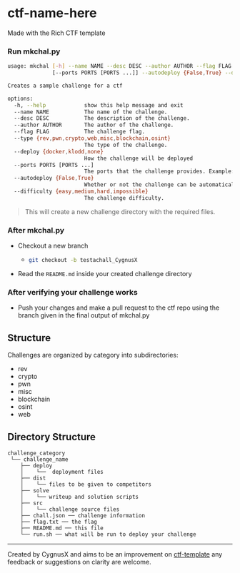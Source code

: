 # ctf-name-here
Made with the Rich CTF template

### Run mkchal.py

```bash
usage: mkchal [-h] --name NAME --desc DESC --author AUTHOR --flag FLAG --type {rev,pwn,crypto,web,misc,blockchain,osint} --deploy {docker,klodd,none}
              [--ports PORTS [PORTS ...]] --autodeploy {False,True} --difficulty {easy,medium,hard,impossible}

Creates a sample challenge for a ctf

options:
  -h, --help            show this help message and exit
  --name NAME           The name of the challenge.
  --desc DESC           The description of the challenge.
  --author AUTHOR       The author of the challenge.
  --flag FLAG           The challenge flag.
  --type {rev,pwn,crypto,web,misc,blockchain,osint}
                        The type of the challenge.
  --deploy {docker,klodd,none}
                        How the challenge will be deployed
  --ports PORTS [PORTS ...]
                        The ports that the challenge provides. Example: 1337 1338
  --autodeploy {False,True}
                        Whether or not the challenge can be automatically deployed.
  --difficulty {easy,medium,hard,impossible}
                        The challenge difficulty.
```

> This will create a new challenge directory with the required files.

### After mkchal.py

- Checkout a new branch 
  - ```bash
    git checkout -b testachall_CygnusX
    ```
- Read the `README.md` inside your created challenge directory

### After verifying your challenge works
 - Push your changes and make a pull request to the ctf repo using the branch given in
 the final output of mkchal.py

## Structure

Challenges are organized by category into subdirectories:
 - rev
 - crypto
 - pwn
 - misc
 - blockchain
 - osint
 - web

## Directory Structure
```      
challenge_category   
 └── challenge_name         
    ├── deploy             
    │    └──  deployment files              
    ├── dist         
    │    └── files to be given to competitors         
    ├── solve         
    │    └── writeup and solution scripts         
    ├── src         
    │    └── challenge source files         
    ├── chall.json ── challenge information         
    ├── flag.txt ── the flag         
    ├── README.md ── this file         
    └── run.sh ── what will be run to deploy your challenge
```

---

Created by CygnusX and aims to be an improvement on [ctf-template](https://github.com/b01lers/ctf-template) any feedback or suggestions on clarity are welcome.